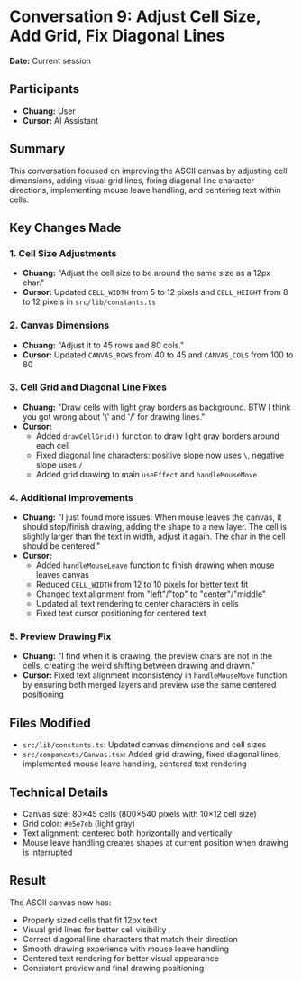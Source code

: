 # Conversation 9: Adjust Cell Size, Add Grid, Fix Diagonal Lines

**Date:** Current session

## Participants
- **Chuang:** User
- **Cursor:** AI Assistant

## Summary
This conversation focused on improving the ASCII canvas by adjusting cell dimensions, adding visual grid lines, fixing diagonal line character directions, implementing mouse leave handling, and centering text within cells.

## Key Changes Made

### 1. Cell Size Adjustments
- **Chuang:** "Adjust the cell size to be around the same size as a 12px char."
- **Cursor:** Updated `CELL_WIDTH` from 5 to 12 pixels and `CELL_HEIGHT` from 8 to 12 pixels in `src/lib/constants.ts`

### 2. Canvas Dimensions
- **Chuang:** "Adjust it to 45 rows and 80 cols."
- **Cursor:** Updated `CANVAS_ROWS` from 40 to 45 and `CANVAS_COLS` from 100 to 80

### 3. Cell Grid and Diagonal Line Fixes
- **Chuang:** "Draw cells with light gray borders as background. BTW I think you got wrong about '\\' and '/' for drawing lines."
- **Cursor:** 
  - Added `drawCellGrid()` function to draw light gray borders around each cell
  - Fixed diagonal line characters: positive slope now uses `\`, negative slope uses `/`
  - Added grid drawing to main `useEffect` and `handleMouseMove`

### 4. Additional Improvements
- **Chuang:** "I just found more issues: When mouse leaves the canvas, it should stop/finish drawing, adding the shape to a new layer. The cell is slightly larger than the text in width, adjust it again. The char in the cell should be centered."
- **Cursor:** 
  - Added `handleMouseLeave` function to finish drawing when mouse leaves canvas
  - Reduced `CELL_WIDTH` from 12 to 10 pixels for better text fit
  - Changed text alignment from "left"/"top" to "center"/"middle"
  - Updated all text rendering to center characters in cells
  - Fixed text cursor positioning for centered text

### 5. Preview Drawing Fix
- **Chuang:** "I find when it is drawing, the preview chars are not in the cells, creating the weird shifting between drawing and drawn."
- **Cursor:** Fixed text alignment inconsistency in `handleMouseMove` function by ensuring both merged layers and preview use the same centered positioning

## Files Modified
- `src/lib/constants.ts`: Updated canvas dimensions and cell sizes
- `src/components/Canvas.tsx`: Added grid drawing, fixed diagonal lines, implemented mouse leave handling, centered text rendering

## Technical Details
- Canvas size: 80×45 cells (800×540 pixels with 10×12 cell size)
- Grid color: `#e5e7eb` (light gray)
- Text alignment: centered both horizontally and vertically
- Mouse leave handling creates shapes at current position when drawing is interrupted

## Result
The ASCII canvas now has:
- Properly sized cells that fit 12px text
- Visual grid lines for better cell visibility
- Correct diagonal line characters that match their direction
- Smooth drawing experience with mouse leave handling
- Centered text rendering for better visual appearance
- Consistent preview and final drawing positioning 